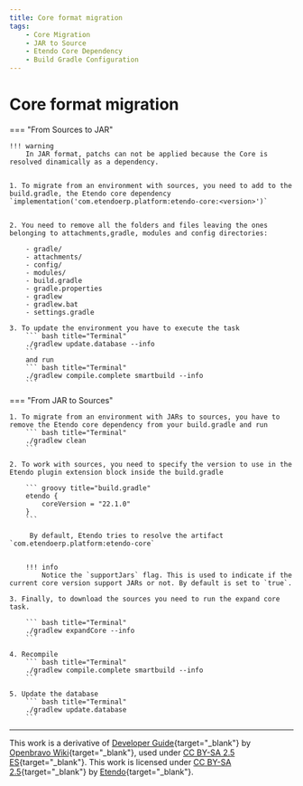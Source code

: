```yaml
---
title: Core format migration
tags:
    - Core Migration
    - JAR to Source
    - Etendo Core Dependency
    - Build Gradle Configuration
---
```


# Core format migration

=== "From Sources to JAR"

    !!! warning
        In JAR format, patchs can not be applied because the Core is resolved dinamically as a dependency.


    1. To migrate from an environment with sources, you need to add to the build.gradle, the Etendo core dependency 
    `implementation('com.etendoerp.platform:etendo-core:<version>')`


    2. You need to remove all the folders and files leaving the ones belonging to attachments,gradle, modules and config directories:

        - gradle/
        - attachments/
        - config/
        - modules/ 
        - build.gradle
        - gradle.properties
        - gradlew
        - gradlew.bat
        - settings.gradle

    3. To update the environment you have to execute the task
        ``` bash title="Terminal" 
        ./gradlew update.database --info
        ```
        and run
        ``` bash title="Terminal" 
        ./gradlew compile.complete smartbuild --info
        ```

=== "From JAR to Sources"

    1. To migrate from an environment with JARs to sources, you have to remove the Etendo core dependency from your build.gradle and run
        ``` bash title="Terminal" 
        ./gradlew clean
        ```

    2. To work with sources, you need to specify the version to use in the Etendo plugin extension block inside the build.gradle

        ``` groovy title="build.gradle"
        etendo {
            coreVersion = "22.1.0"
        }
        ```

         By default, Etendo tries to resolve the artifact `com.etendoerp.platform:etendo-core`


        !!! info
            Notice the `supportJars` flag. This is used to indicate if the current core version support JARs or not. By default is set to `true`.

    3. Finally, to download the sources you need to run the expand core task.

        ``` bash title="Terminal"
        ./gradlew expandCore --info
        ```

    4. Recompile
        ``` bash title="Terminal"
        ./gradlew compile.complete smartbuild --info
        ```

    5. Update the database
        ``` bash title="Terminal"
        ./gradlew update.database
        ```

---

This work is a derivative of [Developer Guide](https://wiki.openbravo.com/wiki/Category:Developers_Guide){target="\_blank"} by [Openbravo Wiki](http://wiki.openbravo.com/wiki/Welcome_to_Openbravo){target="\_blank"}, used under [CC BY-SA 2.5 ES](https://creativecommons.org/licenses/by-sa/2.5/es/){target="\_blank"}. This work is licensed under [CC BY-SA 2.5](https://creativecommons.org/licenses/by-sa/2.5/){target="\_blank"} by [Etendo](https://etendo.software){target="\_blank"}.